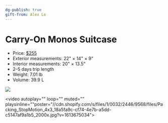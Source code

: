 ```yaml
---
dg-publish: true
gift-from: Alex Le
---
```


# Carry-On Monos Suitcase

- Price: [$255](https://monos.com/products/carry-on?variant=28759946428480)
- Exterior measurements: 22" × 14" × 9"
- Interior measurements: 20" × 13.5"
- 2–5 days trip length
- Weight: 7.01 lb
- Volume: 39.9 L

![](https://cdn.shopify.com/s/files/1/0032/2446/9568/products/Product_CarryOn_OceanBlue_Front_b33091a0-f301-453d-9936-f666810a2487_1296x.jpg?v=1678770007)

<video autoplay="" loop="" muted="" playsinline=""poster="//cdn.shopify.com/s/files/1/0032/2446/9568/files/Packing_StopMotion_4x3_18a5fa9c-cf74-4e7b-a5dd-c5147af9a1b5_2000x.jpg?v=1613675034">
  <source src="https://cdn.shopify.com/videos/c/o/v/33e5f706cb6f45a5a522c41ffcbb2760.mp4" type="video/mp4">
  <source src="//cdn.shopify.com/s/files/1/0032/2446/9568/files/Packing_StopMotion_4x3.webm?v=11057896447018522869"
    type="video/webm">
  <source src="//cdn.shopify.com/s/files/1/0032/2446/9568/files/Packing_StopMotion_4x3.ogv?v=1136108999637364458"
    type="video/ogg">
</video>
